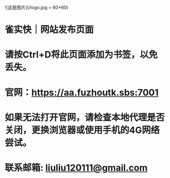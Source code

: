![这是图片](/logo.jpg = 60*60)

# 雀实快｜网站发布页面
# 请按Ctrl+D将此页面添加为书签，以免丢失。

# 官网：https://aa.fuzhoutk.sbs:7001

# 如果无法打开官网，请检查本地代理是否关闭，更换浏览器或使用手机的4G网络尝试。

# 联系邮箱:  liuliu120111@gmail.com
